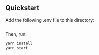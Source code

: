 ## Quickstart

Add the following .env file to this directory:
```bash

```

Then, run:

```bash
yarn install
yarn start
```
